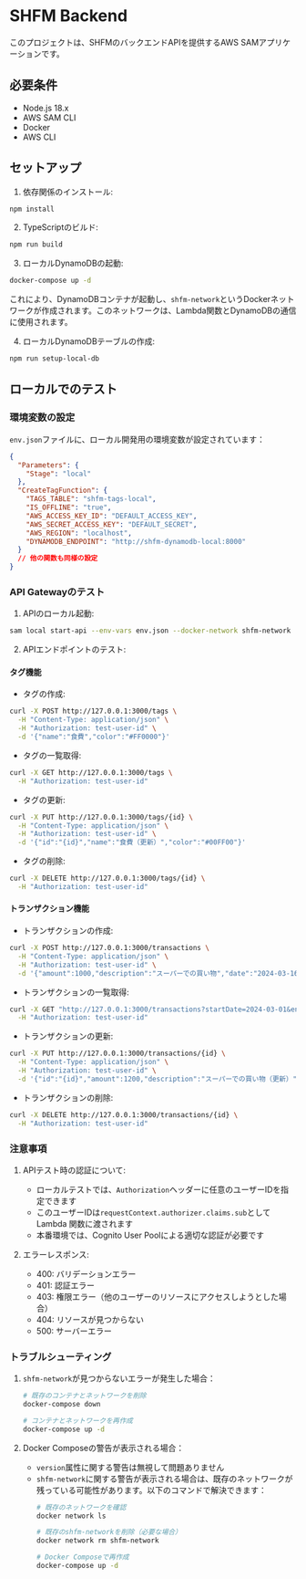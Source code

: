 # SHFM Backend

このプロジェクトは、SHFMのバックエンドAPIを提供するAWS SAMアプリケーションです。

## 必要条件

- Node.js 18.x
- AWS SAM CLI
- Docker
- AWS CLI

## セットアップ

1. 依存関係のインストール:
```bash
npm install
```

2. TypeScriptのビルド:
```bash
npm run build
```

3. ローカルDynamoDBの起動:
```bash
docker-compose up -d
```
これにより、DynamoDBコンテナが起動し、`shfm-network`というDockerネットワークが作成されます。このネットワークは、Lambda関数とDynamoDBの通信に使用されます。

4. ローカルDynamoDBテーブルの作成:
```bash
npm run setup-local-db
```

## ローカルでのテスト

### 環境変数の設定

`env.json`ファイルに、ローカル開発用の環境変数が設定されています：

```json
{
  "Parameters": {
    "Stage": "local"
  },
  "CreateTagFunction": {
    "TAGS_TABLE": "shfm-tags-local",
    "IS_OFFLINE": "true",
    "AWS_ACCESS_KEY_ID": "DEFAULT_ACCESS_KEY",
    "AWS_SECRET_ACCESS_KEY": "DEFAULT_SECRET",
    "AWS_REGION": "localhost",
    "DYNAMODB_ENDPOINT": "http://shfm-dynamodb-local:8000"
  }
  // 他の関数も同様の設定
}
```

### API Gatewayのテスト

1. APIのローカル起動:
```bash
sam local start-api --env-vars env.json --docker-network shfm-network
```

2. APIエンドポイントのテスト:

#### タグ機能

- タグの作成:
```bash
curl -X POST http://127.0.0.1:3000/tags \
  -H "Content-Type: application/json" \
  -H "Authorization: test-user-id" \
  -d '{"name":"食費","color":"#FF0000"}'
```

- タグの一覧取得:
```bash
curl -X GET http://127.0.0.1:3000/tags \
  -H "Authorization: test-user-id"
```

- タグの更新:
```bash
curl -X PUT http://127.0.0.1:3000/tags/{id} \
  -H "Content-Type: application/json" \
  -H "Authorization: test-user-id" \
  -d '{"id":"{id}","name":"食費（更新）","color":"#00FF00"}'
```

- タグの削除:
```bash
curl -X DELETE http://127.0.0.1:3000/tags/{id} \
  -H "Authorization: test-user-id"
```

#### トランザクション機能

- トランザクションの作成:
```bash
curl -X POST http://127.0.0.1:3000/transactions \
  -H "Content-Type: application/json" \
  -H "Authorization: test-user-id" \
  -d '{"amount":1000,"description":"スーパーでの買い物","date":"2024-03-16","type":"EXPENSE","tagIds":["タグのID"]}'
```

- トランザクションの一覧取得:
```bash
curl -X GET "http://127.0.0.1:3000/transactions?startDate=2024-03-01&endDate=2024-03-31" \
  -H "Authorization: test-user-id"
```

- トランザクションの更新:
```bash
curl -X PUT http://127.0.0.1:3000/transactions/{id} \
  -H "Content-Type: application/json" \
  -H "Authorization: test-user-id" \
  -d '{"id":"{id}","amount":1200,"description":"スーパーでの買い物（更新）","date":"2024-03-16","type":"EXPENSE","tagIds":["タグのID"]}'
```

- トランザクションの削除:
```bash
curl -X DELETE http://127.0.0.1:3000/transactions/{id} \
  -H "Authorization: test-user-id"
```

### 注意事項

1. APIテスト時の認証について:
   - ローカルテストでは、`Authorization`ヘッダーに任意のユーザーIDを指定できます
   - このユーザーIDは`requestContext.authorizer.claims.sub`として Lambda 関数に渡されます
   - 本番環境では、Cognito User Poolによる適切な認証が必要です

2. エラーレスポンス:
   - 400: バリデーションエラー
   - 401: 認証エラー
   - 403: 権限エラー（他のユーザーのリソースにアクセスしようとした場合）
   - 404: リソースが見つからない
   - 500: サーバーエラー

### トラブルシューティング

1. `shfm-network`が見つからないエラーが発生した場合：
   ```bash
   # 既存のコンテナとネットワークを削除
   docker-compose down
   
   # コンテナとネットワークを再作成
   docker-compose up -d
   ```

2. Docker Composeの警告が表示される場合：
   - `version`属性に関する警告は無視して問題ありません
   - `shfm-network`に関する警告が表示される場合は、既存のネットワークが残っている可能性があります。以下のコマンドで解決できます：
     ```bash
     # 既存のネットワークを確認
     docker network ls
     
     # 既存のshfm-networkを削除（必要な場合）
     docker network rm shfm-network
     
     # Docker Composeで再作成
     docker-compose up -d
     ``` 
